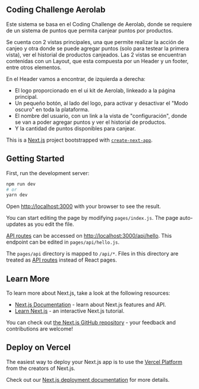 ## Coding Challenge Aerolab

Este sistema se basa en el Coding Challenge de Aerolab, donde se requiere de un sistema de puntos que permita canjear puntos por productos.

Se cuenta con 2 vistas principales, una que permite realizar la acción de canjeo y otra donde se puede agregar puntos (solo para testear la primera vista), ver el historial de productos canjeados.
Las 2 vistas se encuentran contenidas con un Layout, que esta compuesta por un Header y un footer, entre otros elementos.

En el Header vamos a encontrar, de izquierda a derecha:
- El logo proporcionado en el ui kit de Aerolab, linkeado a la página principal.
- Un pequeño botón, al lado del logo, para activar y desactivar el "Modo oscuro" en toda la plataforma.
- El nombre del usuario, con un link a la vista de "configuración", donde se van a poder agregar puntos y ver el historial de productos.
- Y la cantidad de puntos disponibles para canjear.


This is a [Next.js](https://nextjs.org/) project bootstrapped with [`create-next-app`](https://github.com/vercel/next.js/tree/canary/packages/create-next-app).

## Getting Started

First, run the development server:

```bash
npm run dev
# or
yarn dev
```

Open [http://localhost:3000](http://localhost:3000) with your browser to see the result.

You can start editing the page by modifying `pages/index.js`. The page auto-updates as you edit the file.

[API routes](https://nextjs.org/docs/api-routes/introduction) can be accessed on [http://localhost:3000/api/hello](http://localhost:3000/api/hello). This endpoint can be edited in `pages/api/hello.js`.

The `pages/api` directory is mapped to `/api/*`. Files in this directory are treated as [API routes](https://nextjs.org/docs/api-routes/introduction) instead of React pages.

## Learn More

To learn more about Next.js, take a look at the following resources:

- [Next.js Documentation](https://nextjs.org/docs) - learn about Next.js features and API.
- [Learn Next.js](https://nextjs.org/learn) - an interactive Next.js tutorial.

You can check out [the Next.js GitHub repository](https://github.com/vercel/next.js/) - your feedback and contributions are welcome!

## Deploy on Vercel

The easiest way to deploy your Next.js app is to use the [Vercel Platform](https://vercel.com/new?utm_medium=default-template&filter=next.js&utm_source=create-next-app&utm_campaign=create-next-app-readme) from the creators of Next.js.

Check out our [Next.js deployment documentation](https://nextjs.org/docs/deployment) for more details.
